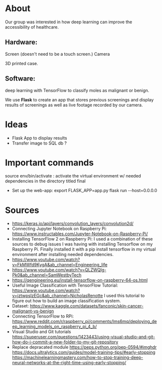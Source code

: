 # About
 Our group was interested in how deep learning can improve the accessibility of healthcare.
## Hardware:

 Screen (doesn't need to be a touch screen.)
 Camera 

 3D printed case.

## Software:

 deep learning with TensorFlow to classify moles as malignant or benign.

We use **Flask** to create an app that stores previous screenings and display results of screenings as well as live footage recorded by our camera.


# Ideas
- Flask App to display results
- Transfer image to SQL db ?
# Important commands
source env/bin/activate : activate the virtual environment w/ needed dependencies in the directory titled final
- Set up the web-app:
export FLASK_APP=app.py
flask run --host=0.0.0.0
# Sources
- https://keras.io/api/layers/convolution_layers/convolution2d/
- Connecting Jupyter Notebook on Raspberry Pi:
https://www.instructables.com/Jupyter-Notebook-on-Raspberry-Pi/
- Installing TensorFlow 2 on Raspberry Pi:
I used a combination of these sources to debug issues I was having with installing Tensorflow on my Raspberry Pi.
Finally installed it with a pip install tensorflow in my virtual environment after installing needed dependencies.
- https://www.youtube.com/watch?v=FkMWfd9KygA&ab_channel=Engineering_life
- https://www.youtube.com/watch?v=QLZWQlg-Pk0&ab_channel=SamWestbyTech
- https://qengineering.eu/install-tensorflow-on-raspberry-64-os.html
- Useful Image Classification with TensorFlow Tutorial: 
https://www.youtube.com/watch?v=jztwpsIzEGc&ab_channel=NicholasRenotte I used this tutorial to figure out how to build an image classification system.
- Dataset:
https://www.kaggle.com/datasets/fanconic/skin-cancer-malignant-vs-benign
- Connecting TensorFlow to RPi: https://www.reddit.com/r/raspberry_pi/comments/lms6mq/deploying_deep_learning_models_on_raspberry_pi_4_b/
- Visual Studio and Git tutorials
https://superuser.com/questions/1423443/using-visual-studio-and-git-how-do-i-commit-a-new-folder-to-my-git-repository
- Replace depracated module
https://peps.python.org/pep-0594/#imghdr
https://docs.ultralytics.com/guides/model-training-tips/#early-stopping
https://machinelearningmastery.com/how-to-stop-training-deep-neural-networks-at-the-right-time-using-early-stopping/